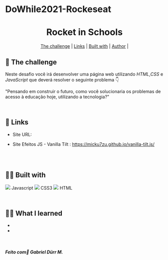# DoWhile2021-Rockeseat


<h1 align="center" class="line-1 anim-typewriter">Rocket in Schools</h1>



<img align="center" src="">

<div align="center"  class="links">
    <a href="#the_challenge">The challenge</a> |
     <a href="#links">Links</a> |
      <a href="#built_with">Built with</a> |
       <a href="#author">Author</a> |
</div>


<h2 id="the_challenge">🚩  The challenge  </h2>


<p> Neste desafio você irá desenvolver uma página web utilizando <em>HTML</em>,<em>CSS</em> e <em>JavaScript</em> que deverá resolver o seguinte problema 👇


"Pensando em construir o futuro, como você solucionaria os problemas de acesso à educação hoje, utilizando a tecnologia?" </p>

<br>


<h2 id="links">🔗 Links</h2>

- Site URL: []()

- Site Efeitos JS - Vanilla Tilt : https://micku7zu.github.io/vanilla-tilt.js/

 <br><br>
<h2 id="built_with"> 🧙‍♂️ Built with</h2>


<img class="icon" src="https://img.icons8.com/dusk/22/000000/javascript-logo.png"/>  Javascript
<img class="icon" src="https://img.icons8.com/dusk/22/000000/css3.png"/>   CSS3
<img class="icon" src="https://img.icons8.com/color/24/000000/html-5--v1.png"/>  HTML



<br>

<h2 id="what_i_learned"> 🧑‍💻 What I learned</h2>


-  

- 




<br>


<h4 id = "author">  <em>Feito com💜 Gabriel Dürr M. </em>  </h4>

